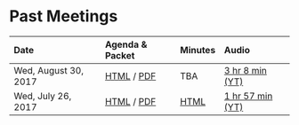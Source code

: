# Past Meetings

| Date | Agenda & Packet | Minutes | Audio |
|:-----|:----------------|:--------|:------|
| Wed, August 30, 2017 | [HTML](meetings/2017-08-30/agenda) / [PDF](files/meetings/2017-08-30/2017_08_30_OSVTAC_Agenda.pdf) | TBA | [3 hr 8 min (YT)](https://www.youtube.com/watch?v=4mrg9L6Fojc) |
| Wed, July 26, 2017 | [HTML](meetings/2017-07-26/agenda) / [PDF](files/meetings/2017-07-26/2017_07_26_OSVSTAC_Agenda.pdf) | [HTML](meetings/2017-07-26/minutes) | [1 hr 57 min (YT)](https://www.youtube.com/watch?v=EeJ69YyKhp8) |

